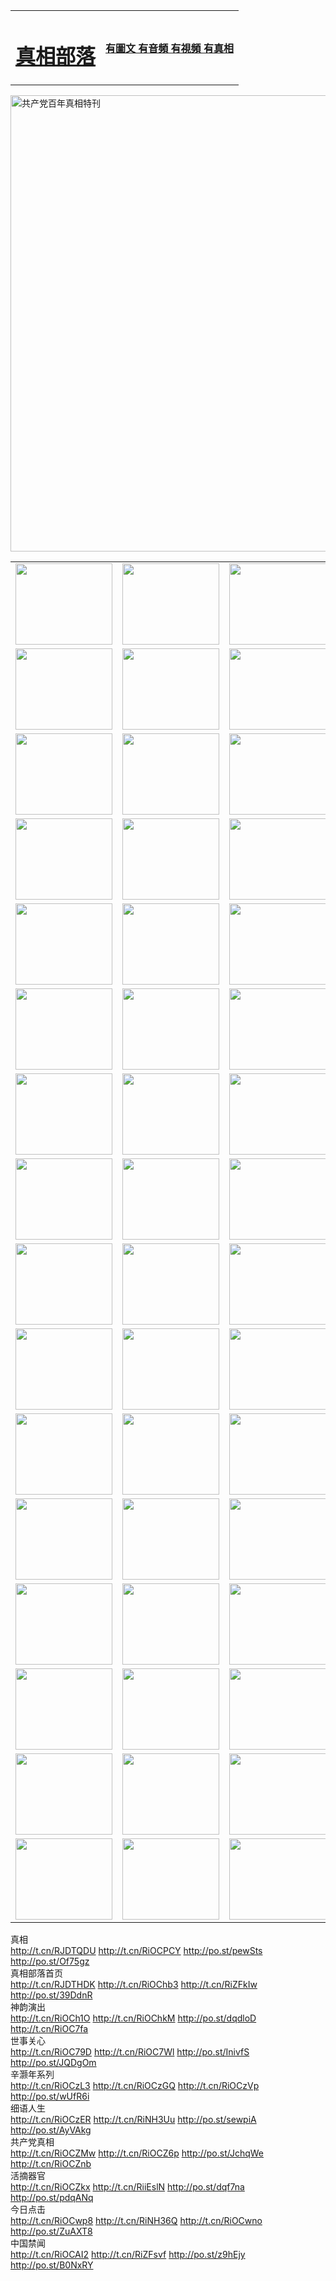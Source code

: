 <table>
<tr>

<td>
	<H1><a href="http://21.est-a-la-masion.com/zx/">真相部落</a></H1>
</td>
<td>
	<H4><a href="http://21.est-a-la-masion.com/zx/">有圖文 有音頻 有視頻 有真相</a></H4>
</td>
</tr>
</table>

 <div ><a href="http://21.est-a-la-masion.com/zx/bngcd/"><img src="http://21.est-a-la-masion.com/zx/bngcd/gcdbnzx.jpg" width="730"  border="0" alt="共产党百年真相特刊"></a></div>

<table>
<tr>
	<td><a href="http://784.vhfdental.com/xtr/107/"><img  src ="http://784.vhfdental.com/pic/2017/02/107.jpg" width="155px" height="130px"></a></td>
	<td><a href="http://784.vhfdental.com/xtr/829/"><img src ="http://784.vhfdental.com/pic/2017/02/829.jpg" width="155px" height="130px"></a></td>
	<td><a href="http://784.vhfdental.com/xtr/69/"><img  src ="http://784.vhfdental.com/pic/2017/02/69.jpg" width="155px" height="130px"></a></td>
	<td><a href="http://784.vhfdental.com/xtr/99/"><img  src ="http://784.vhfdental.com/pic/2017/02/99.jpg" width="155px" height="130px"></a></td>
</tr>
<tr>
	<td><a href="http://784.vhfdental.com/xtr/40/"><img  src ="http://784.vhfdental.com/pic/2017/02/40.jpg" width="155px" height="130px"></a></td>
	<td><a href="http://784.vhfdental.com/xtr/20/"><img  src ="http://784.vhfdental.com/pic/2017/02/20.jpg" width="155px" height="130px"></a></td>
	<td><a href="http://784.vhfdental.com/xtr/81/"><img  src ="http://784.vhfdental.com/pic/2017/02/81.jpg" width="155px" height="130px"></a></td>
	<td><a href="http://784.vhfdental.com/xtr/2/"><img  src ="http://784.vhfdental.com/pic/2017/02/2.jpg" width="155px" height="130px"></a></td>
</tr>
<tr>
	<td><a href="http://784.vhfdental.com/xtr/86/"><img  src ="http://784.vhfdental.com/pic/2017/02/86.jpg" width="155px" height="130px"></a></td>
	<td><a href="http://784.vhfdental.com/xtr/109/"><img  src ="http://784.vhfdental.com/pic/2017/02/109.jpg" width="155px" height="130px"></a></td>
	<td><a href="http://784.vhfdental.com/xtr/1378/"><img  src ="http://784.vhfdental.com/pic/2017/02/1378.jpg" width="155px" height="130px"></a></td>
	<td><a href="http://784.vhfdental.com/xtr/57/"><img  src ="http://784.vhfdental.com/pic/2017/02/57.jpg" width="155px" height="130px"></a></td>
</tr>
<tr>
	<td><a href="http://784.vhfdental.com/xtr/1219/"><img  src ="http://784.vhfdental.com/pic/2017/02/1219.jpg" width="155px" height="130px"></a></td>
	<td><a href="http://784.vhfdental.com/xtr/1220/"><img  src ="http://784.vhfdental.com/pic/2017/02/1220.jpg" width="155px" height="130px"></a></td>
	<td><a href="http://784.vhfdental.com/xtr/1221/"><img  src ="http://784.vhfdental.com/pic/2017/02/1221.jpg" width="155px" height="130px"></a></td>
	<td><a href="http://784.vhfdental.com/xtr/51/"><img  src ="http://784.vhfdental.com/pic/2017/02/51.jpg" width="155px" height="130px"></a></td>
</tr>
<tr>
	<td><a href="http://784.vhfdental.com/xtr/1055/"><img  src ="http://784.vhfdental.com/pic/2017/02/1055.jpg" width="155px" height="130px"></a></td>
	<td><a href="http://784.vhfdental.com/xtr/611/"><img  src ="http://784.vhfdental.com/pic/2017/02/611.jpg" width="155px" height="130px"></a></td>
	<td><a href="http://784.vhfdental.com/xtr/1121/"><img  src ="http://784.vhfdental.com/pic/2017/02/1121.jpg" width="155px" height="130px"></a></td>
	<td><a href="http://784.vhfdental.com/xtr/610/"><img  src ="http://784.vhfdental.com/pic/2017/02/610.jpg" width="155px" height="130px"></a></td>
</tr>
<tr>
	<td><a href="http://784.vhfdental.com/xtr/1128/"><img  src ="http://784.vhfdental.com/pic/2017/02/1128.jpg" width="155px" height="130px"></a></td>
	<td><a href="http://784.vhfdental.com/xtr/1395/"><img  src ="http://784.vhfdental.com/pic/2017/02/1406.jpg" width="155px" height="130px"></a></td>
	<td><a href="http://784.vhfdental.com/xtr/1407/"><img  src ="http://784.vhfdental.com/pic/2017/02/1407.jpg" width="155px" height="130px"></a></td>
	<td><a href="http://784.vhfdental.com/xtr/934/"><img  src ="http://784.vhfdental.com/pic/2017/02/934.jpg" width="155px" height="130px"></a></td>
</tr>
<tr>
	<td><a href="http://784.vhfdental.com/xtr/641/"><img  src ="http://784.vhfdental.com/pic/2017/02/641.jpg" width="155px" height="130px"></a></td>
	<td><a href="http://784.vhfdental.com/xtr/949/"><img  src ="http://784.vhfdental.com/pic/2017/02/949.jpg" width="155px" height="130px"></a></td>
	<td><a href="http://784.vhfdental.com/xtr/112/"><img  src ="http://784.vhfdental.com/pic/2017/02/112.jpg" width="155px" height="130px"></a></td>
	<td><a href="http://784.vhfdental.com/xtr/812/"><img  src ="http://784.vhfdental.com/pic/2017/02/812.jpg" width="155px" height="130px"></a></td>
</tr>
<tr>
	<td><a href="http://784.vhfdental.com/xtr/103/"><img  src ="http://784.vhfdental.com/pic/2017/02/103.jpg" width="155px" height="130px"></a></td>
	<td><a href="http://784.vhfdental.com/xtr/3/"><img  src ="http://784.vhfdental.com/pic/2017/02/3.jpg" width="155px" height="130px"></a></td>
	<td><A href="http://784.vhfdental.com/mp4/zx/2015/11/Lkmtt.mp4" target="_blank" title="蓮開滿天庭"><img  src="http://784.vhfdental.com/pic/2015/11/Lkmtt3480_jssor.jpg"  width="155px" height="130px"></A></td>
	<td><A href="http://784.vhfdental.com/mp4/zx/2015/11/2013513.mp4" target="_blank" title="飛旋的法輪"><img  src="http://784.vhfdental.com/pic/2015/11/falun480_jssor.jpg"  width="155px" height="130px"></A></td>
</tr>
<tr>
	<td><A href="http://784.vhfdental.com/mp4/zx/2015/11/NYParade.mp4" target="_blank" title="2004年4月10日法輪功紐約大遊行"><img  src="http://784.vhfdental.com/pic/2015/11/nyparade480_jssor.jpg"  width="155px" height="130px"></A></td>
	<td><A href="http://784.vhfdental.com/mp4/news617/2015/05/WEB_s28093.mp4" target="_blank" title="2015年世界法輪大法日特別報導"><img  src="http://784.vhfdental.com/pic/2015/11/p6752711a666997037_jssor.jpg"  width="155px" height="130px"></A></td>
	<td><A href="http://784.vhfdental.com/mp4/news829/2015/11/30211_326650.mp4" target="_blank" title="滄州綁架案連審四天 民眾抹淚稱審好人"><img  src="http://784.vhfdental.com/pic/2015/11/changzhou2480_jssor.jpg"  width="155px" height="130px"></A></td>
	<td><A href="http://784.vhfdental.com/mp4/mhph/2015/10/changzhou.mp4" target="_blank" title="滄州真相--獅城血淚"><img  src="http://784.vhfdental.com/pic/2015/11/changzhou480_jssor.jpg"  width="155px" height="130px"></A></td>
</tr>
<tr>
	<td><A href="http://784.vhfdental.com/mp4/mhjd/mhjd_55.mp4" target="_blank" title="正義律師與無罪辯護"><img  src="http://784.vhfdental.com/pic/2015/11/wzbh480_jssor.jpg"  width="155px" height="130px"></A></td>
	<td><A href="http://784.vhfdental.com/mp4/zx/2015/11/layerkcs.mp4" target="_blank" title="中國的良心--高智晟律師"><img  src="http://784.vhfdental.com/pic/2015/11/layerkcs2480_jssor.jpg"  width="155px" height="130px"></A></td>
	<td><A href="http://784.vhfdental.com/mp4/mhph/2015/10/szxl.mp4" target="_blank" title="神州血淚--北京、大慶、廣東、哈爾濱"><img  src="http://784.vhfdental.com/pic/2015/11/szxl480_jssor.jpg"  width="155px" height="130px"></A></td>
	<td><A href="http://784.vhfdental.com/mp4/zx/2015/11/TangShanFFXS.mp4" target="_blank" title="真相紀錄片：鳳凰新生"><img  src="http://784.vhfdental.com/pic/2015/11/fhxs2480_jssor.jpg"  width="155px" height="130px"></A></td>
</tr>
<tr>
	<td><A href="http://784.vhfdental.com/mp4/zx/2015/11/jidong.mp4" target="_blank" title="冀東監獄的罪惡"><img  src="http://784.vhfdental.com/pic/2015/11/jidong480_jssor.jpg"  width="155px" height="130px"></A></td>
	<td><A href="http://784.vhfdental.com/mp4/mhph/2015/10/tangshan.mp4" target="_blank" title="鳳凰血淚"><img  src="http://784.vhfdental.com/pic/2015/11/tangshan480_jssor.jpg"  width="155px" height="130px"></A>
					</div></td>
	<td>	<A href="http://784.vhfdental.com/mp4/mhph/2015/10/zfxtzxl.mp4" target="_blank" title="政法系統罪行錄--唐山篇"><img  src="http://784.vhfdental.com/pic/2015/11/zfxtzxl480_jssor.jpg"  width="155px" height="130px"></A></td>
	<td><A href="http://784.vhfdental.com/mp4/mhph/2015/10/QDBG.mp4" target="_blank" title="青島悲歌"><img  src="http://784.vhfdental.com/pic/2015/10/qdbg2480_jssor.jpg"  width="155px" height="130px"></A></td>
</tr>
<tr>
	<td><A href="http://784.vhfdental.com/mp4/mhph/2015/10/huludao.mp4" target="_blank" title="葫蘆島永恆的見證"><img  src="http://784.vhfdental.com/pic/2015/10/huludao480_jssor.jpg"  width="155px" height="130px"></A></td>
	<td><A href="http://784.vhfdental.com/mp4/mhph/2015/10/qbzx.mp4" target="_blank" title="湖畔泉邊聽真相-濟南泉城的傳奇"><img  src="http://784.vhfdental.com/pic/2015/10/hupan480_jssor.jpg"  width="155px" height="130px"></A></td>
	<td><A href="http://784.vhfdental.com/mp4/mhph/2015/10/baoding_dvd_v2.mp4" target="_blank" title="燕趙悲歌"><img  src="http://784.vhfdental.com/pic/2015/10/yzbg480_jssor.jpg"  width="155px" height="130px"></A></td>
	<td><A href="http://784.vhfdental.com/mp4/zx/2015/11/meihuashi_complete_ED2.0.mp4" target="_blank" title="梅花詩完整版"><img  src="http://784.vhfdental.com/pic/2015/11/mhs480_jssor.jpg"  width="155px" height="130px"></A></td>
</tr>
<tr>
	<td><A href="http://784.vhfdental.com/mp4/zx/2015/11/fengbei512k.mp4" target="_blank" title="豐碑"><img  src="http://784.vhfdental.com/pic/2015/11/fongbei480_jssor.jpg"  width="155px" height="130px"></A></td>
	<td><A href="http://784.vhfdental.com/mp4/zx/2015/11/fytdxComplete.mp4" target="_blank" title="風雨天地行全集"><img  src="http://784.vhfdental.com/pic/2015/11/fytdxWhite480_jssor.jpg"  width="155px" height="130px"></A></td>
	<td><A href="http://784.vhfdental.com/mp4/zx/2015/11/JianZheng.mp4" target="_blank" title="見證"><img  src="http://784.vhfdental.com/pic/2015/11/witness480_jssor.jpg"  width="155px" height="130px"></A></td>
	<td><A href="http://784.vhfdental.com/mp4/mhph/2015/10/hcym.mp4" target="_blank" title="紅朝陰謀"><img  src="http://784.vhfdental.com/pic/2015/10/hcym480_jssor.jpg"  width="155px" height="130px"></A></td>
</tr>
<tr>
	<td><A href="http://784.vhfdental.com/mp4/zx/2015/11/zfzxPalV3.mp4" target="_blank" title="是自焚還是騙局"><img  src="http://784.vhfdental.com/pic/2015/11/zfzx4805_jssor.jpg"  width="155px" height="130px"></A></td>
	<td><A href="http://784.vhfdental.com/mp4/zx/2015/11/lsdspMsyTd.mp4" target="_blank" title="歷史的審判"><img  src="http://784.vhfdental.com/pic/2015/11/lsdsp480_jssor.jpg"  width="155px" height="130px"></A></td>
	<td><A href="http://784.vhfdental.com/mp4/news886/2015/11/concat886.mp4" target="_blank" title="一周全球控告江澤民"><img  src="http://784.vhfdental.com/pic/2015/11/news886480_jssor.jpg"  width="155px" height="130px"></A></td>
	<td><A href="http://784.vhfdental.com/mp4/news1378/2014/08/CQSD_s0_e4_v2_i0-CQSD_4-video.mp4" target="_blank" title="歐洲的抉擇"><img  src="http://784.vhfdental.com/pic/2015/11/p5143421a564166643-ss_jssor.jpg"  width="155px" height="130px"></A></td>
</tr>
<tr>
	<td><A href="http://784.vhfdental.com/mp4/zx/2015/11/hk20150720parade.mp4" target="_blank" title="港法輪功反迫害大遊行 大陸遊客震撼"><img  src="http://784.vhfdental.com/pic/2015/11/281098-ss_jssor.jpg"  width="155px" height="130px"></A></td>
	<td><A href="http://784.vhfdental.com/mp4/zx/2015/11/20150720hkParade512k.mp4" target="_blank" title="香港法輪功720遊行聲援訴江潮"><img  src="http://784.vhfdental.com/pic/2015/11/2015720parade480_jssor.jpg"  width="155px" height="130px"></A></td>
	<td><A href="http://784.vhfdental.com/mp4/zx/2015/11/hktdc512.mp4" target="_blank" title="香港退黨潮"><img  src="http://784.vhfdental.com/pic/2015/11/hktdc480_jssor.jpg"  width="155px" height="130px"></A></td>
	<td><A href="http://784.vhfdental.com/mp4/news413/2015/11/concat413.mp4" target="_blank" title="本月退黨精選"><img  src="http://784.vhfdental.com/pic/2015/11/tuidang480_jssor.jpg"  width="155px" height="130px"></A></td>
</tr>
<tr>
	<td><A href="http://784.vhfdental.com/mp4/news823/2015/11/TSZG_British_1_QA_A_TSZG-61-1_XinHaoNianZuoZh_P617180.mp4" target="_blank" title="辛灝年：紀念《九評共產黨》發表十週年演講"><img  src="http://784.vhfdental.com/pic/2015/11/xhn9p10480_jssor.jpg"  width="155px" height="130px"></A></td>
	<td><A href="http://784.vhfdental.com/mp4/news57/2015/11/JPGCD8.mp4" target="_blank" title="【九評之八】評中國共產黨的邪教本質"><img  src="http://784.vhfdental.com/pic/2015/11/9pkcd8p480_jssor.jpg"  width="155px" height="130px"></A></td>
	<td><A href="http://784.vhfdental.com/mp4/other/kao.Chih.Sheng_story.mp4"  target="_blank" title="超越恐懼:高智晟的故事"				style="font-size:20px;"><img src="http://784.vhfdental.com/pic/2016/12/GZS201408070902.jpg"  width="155px" height="130px">
						</A></td>
	<td><A href="http://784.vhfdental.com/mp4/zx/2016/11/oh10yearsInv.mp4"  target="_blank" title="紀錄片《活摘 十年調查》完整版" style="font-size:20px;"><img src="http://784.vhfdental.com/pic/2016/11/10yearsOHinv.jpg"  width="155px" height="130px">
						</A></td>
</tr>
</table>






<div class="linkbox"><div class="title">真相<div id="url">  <a href="http://t.cn/RJDTQDU" target=_blank>http://t.cn/RJDTQDU</a>    <a href="http://t.cn/RiOCPCY" target=_blank>http://t.cn/RiOCPCY</a>    <a href="http://po.st/pewSts" target=_blank>http://po.st/pewSts</a>    <a href="http://po.st/Of75gz" target=_blank>http://po.st/Of75gz</a>  </div></div><div class="title">真相部落首页<div id="url">  <a href="http://t.cn/RJDTHDK" target=_blank>http://t.cn/RJDTHDK</a>    <a href="http://t.cn/RiOChb3" target=_blank>http://t.cn/RiOChb3</a>    <a href="http://t.cn/RiZFkIw" target=_blank>http://t.cn/RiZFkIw</a>    <a href="http://po.st/39DdnR" target=_blank>http://po.st/39DdnR</a>  </div></div><div class="title">神韵演出<div id="url">  <a href="http://t.cn/RiOCh1O" target=_blank>http://t.cn/RiOCh1O</a>    <a href="http://t.cn/RiOChkM" target=_blank>http://t.cn/RiOChkM</a>    <a href="http://po.st/dqdloD" target=_blank>http://po.st/dqdloD</a>    <a href="http://t.cn/RiOC7fa" target=_blank>http://t.cn/RiOC7fa</a>  </div></div><div class="title">世事关心<div id="url">  <a href="http://t.cn/RiOC79D" target=_blank>http://t.cn/RiOC79D</a>    <a href="http://t.cn/RiOC7Wl" target=_blank>http://t.cn/RiOC7Wl</a>    <a href="http://po.st/InivfS" target=_blank>http://po.st/InivfS</a>    <a href="http://po.st/JQDgOm" target=_blank>http://po.st/JQDgOm</a>  </div></div><div class="title">辛灏年系列<div id="url">  <a href="http://t.cn/RiOCzL3" target=_blank>http://t.cn/RiOCzL3</a>    <a href="http://t.cn/RiOCzGQ" target=_blank>http://t.cn/RiOCzGQ</a>    <a href="http://t.cn/RiOCzVp" target=_blank>http://t.cn/RiOCzVp</a>    <a href="http://po.st/wUfR6i" target=_blank>http://po.st/wUfR6i</a>  </div></div><div class="title">细语人生<div id="url">  <a href="http://t.cn/RiOCzER" target=_blank>http://t.cn/RiOCzER</a>    <a href="http://t.cn/RiNH3Uu" target=_blank>http://t.cn/RiNH3Uu</a>    <a href="http://po.st/sewpiA" target=_blank>http://po.st/sewpiA</a>    <a href="http://po.st/AyVAkg" target=_blank>http://po.st/AyVAkg</a>  </div></div><div class="title">共产党真相<div id="url">  <a href="http://t.cn/RiOCZMw" target=_blank>http://t.cn/RiOCZMw</a>    <a href="http://t.cn/RiOCZ6p" target=_blank>http://t.cn/RiOCZ6p</a>    <a href="http://po.st/JchqWe" target=_blank>http://po.st/JchqWe</a>    <a href="http://t.cn/RiOCZnb" target=_blank>http://t.cn/RiOCZnb</a>  </div></div><div class="title">活摘器官<div id="url">  <a href="http://t.cn/RiOCZkx" target=_blank>http://t.cn/RiOCZkx</a>    <a href="http://t.cn/RiiEslN" target=_blank>http://t.cn/RiiEslN</a>    <a href="http://po.st/dqf7na" target=_blank>http://po.st/dqf7na</a>    <a href="http://po.st/pdqANq" target=_blank>http://po.st/pdqANq</a>  </div></div><div class="title">今日点击<div id="url">  <a href="http://t.cn/RiOCwp8" target=_blank>http://t.cn/RiOCwp8</a>    <a href="http://t.cn/RiNH36Q" target=_blank>http://t.cn/RiNH36Q</a>    <a href="http://t.cn/RiOCwno" target=_blank>http://t.cn/RiOCwno</a>    <a href="http://po.st/ZuAXT8" target=_blank>http://po.st/ZuAXT8</a>  </div></div><div class="title">中国禁闻<div id="url">  <a href="http://t.cn/RiOCAI2" target=_blank>http://t.cn/RiOCAI2</a>    <a href="http://t.cn/RiZFsvf" target=_blank>http://t.cn/RiZFsvf</a>    <a href="http://po.st/z9hEjy" target=_blank>http://po.st/z9hEjy</a>    <a href="http://po.st/B0NxRY" target=_blank>http://po.st/B0NxRY</a>  </div></div></div>
